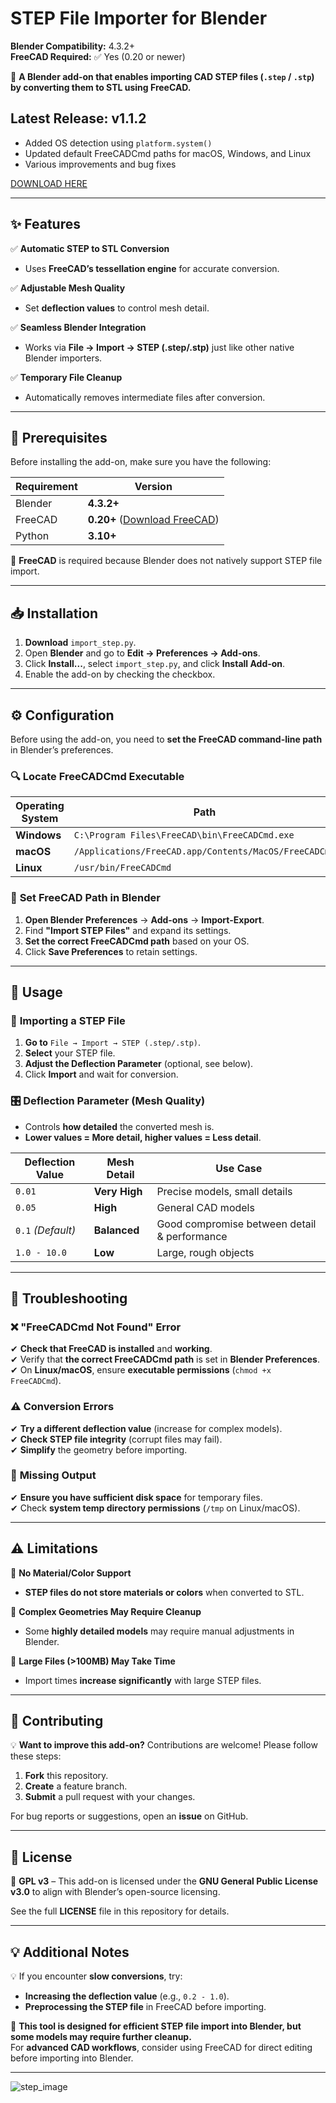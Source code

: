# STEP File Importer for Blender

**Blender Compatibility:** 4.3.2+  
**FreeCAD Required:** ✅ Yes (0.20 or newer)  

📌 **A Blender add-on that enables importing CAD STEP files (`.step` / `.stp`) by converting them to STL using FreeCAD.**  

## Latest Release: v1.1.2
- Added OS detection using `platform.system()`
- Updated default FreeCADCmd paths for macOS, Windows, and Linux
- Various improvements and bug fixes

[DOWNLOAD HERE](https://github.com/postsilver/import_step/releases/tag/v1.1.2)


---

## ✨ Features

✅ **Automatic STEP to STL Conversion**  
- Uses **FreeCAD’s tessellation engine** for accurate conversion.  

✅ **Adjustable Mesh Quality**  
- Set **deflection values** to control mesh detail.  

✅ **Seamless Blender Integration**  
- Works via **File → Import → STEP (.step/.stp)** just like other native Blender importers.  

✅ **Temporary File Cleanup**  
- Automatically removes intermediate files after conversion.  

---

## 📌 Prerequisites

Before installing the add-on, make sure you have the following:  

| **Requirement** | **Version** |
|---------------|------------|
| Blender | **4.3.2+** |
| FreeCAD | **0.20+** ([Download FreeCAD](https://www.freecad.org/)) |
| Python | **3.10+** |

🔹 **FreeCAD** is required because Blender does not natively support STEP file import.  

---

## 📥 Installation

1. **Download** `import_step.py`.  
2. Open **Blender** and go to **Edit → Preferences → Add-ons**.  
3. Click **Install...**, select `import_step.py`, and click **Install Add-on**.  
4. Enable the add-on by checking the checkbox.  

---

## ⚙️ Configuration

Before using the add-on, you need to **set the FreeCAD command-line path** in Blender’s preferences.

### 🔍 **Locate FreeCADCmd Executable**
| **Operating System** | **Path** |
|---------------------|------------|
| **Windows** | `C:\Program Files\FreeCAD\bin\FreeCADCmd.exe` |
| **macOS** | `/Applications/FreeCAD.app/Contents/MacOS/FreeCADCmd` |
| **Linux** | `/usr/bin/FreeCADCmd` |

### 🔧 **Set FreeCAD Path in Blender**
1. **Open Blender Preferences** → **Add-ons** → **Import-Export**.  
2. Find **"Import STEP Files"** and expand its settings.  
3. **Set the correct FreeCADCmd path** based on your OS.  
4. Click **Save Preferences** to retain settings.  

---

## 🚀 Usage

### 📂 **Importing a STEP File**
1. **Go to** `File → Import → STEP (.step/.stp)`.  
2. **Select** your STEP file.  
3. **Adjust the Deflection Parameter** (optional, see below).  
4. Click **Import** and wait for conversion.  

### 🎛 **Deflection Parameter (Mesh Quality)**
- Controls **how detailed** the converted mesh is.  
- **Lower values = More detail, higher values = Less detail**.  

| **Deflection Value** | **Mesh Detail** | **Use Case** |
|----------------------|----------------|--------------|
| `0.01` | **Very High** | Precise models, small details |
| `0.05` | **High** | General CAD models |
| `0.1` *(Default)* | **Balanced** | Good compromise between detail & performance |
| `1.0 - 10.0` | **Low** | Large, rough objects |

---

## 🔧 Troubleshooting

### ❌ **"FreeCADCmd Not Found" Error**
✔ **Check that FreeCAD is installed** and **working**.  
✔ Verify that **the correct FreeCADCmd path** is set in **Blender Preferences**.  
✔ On **Linux/macOS**, ensure **executable permissions** (`chmod +x FreeCADCmd`).  

### ⚠️ **Conversion Errors**
✔ **Try a different deflection value** (increase for complex models).  
✔ **Check STEP file integrity** (corrupt files may fail).  
✔ **Simplify** the geometry before importing.  

### 🚫 **Missing Output**
✔ **Ensure you have sufficient disk space** for temporary files.  
✔ Check **system temp directory permissions** (`/tmp` on Linux/macOS).  

---

## ⚠️ Limitations

🔹 **No Material/Color Support**  
- **STEP files do not store materials or colors** when converted to STL.  

🔹 **Complex Geometries May Require Cleanup**  
- Some **highly detailed models** may require manual adjustments in Blender.  

🔹 **Large Files (>100MB) May Take Time**  
- Import times **increase significantly** with large STEP files.  

---

## 🤝 Contributing

💡 **Want to improve this add-on?** Contributions are welcome! Please follow these steps:  

1. **Fork** this repository.  
2. **Create** a feature branch.  
3. **Submit** a pull request with your changes.  

For bug reports or suggestions, open an **issue** on GitHub.  

---

## 📜 License

📄 **GPL v3** – This add-on is licensed under the **GNU General Public License v3.0** to align with Blender’s open-source licensing.  

See the full **LICENSE** file in this repository for details.  

---

## 💡 Additional Notes

💡 If you encounter **slow conversions**, try:  
- **Increasing the deflection value** (e.g., `0.2 - 1.0`).  
- **Preprocessing the STEP file** in FreeCAD before importing.  

🚀 **This tool is designed for efficient STEP file import into Blender, but some models may require further cleanup.**  
For **advanced CAD workflows**, consider using FreeCAD for direct editing before importing into Blender.  

---
![step_image](https://github.com/user-attachments/assets/589840e6-d927-440e-83d9-40e4fbb9f007)
